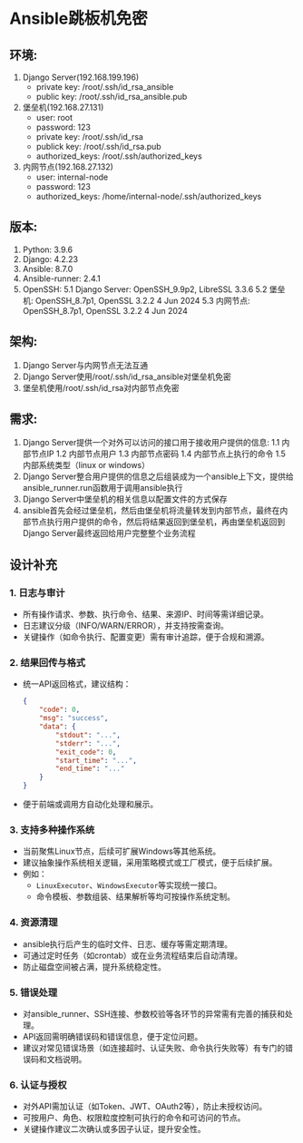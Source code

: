 # Ansible跳板机免密

## 环境:
1. Django Server(192.168.199.196)
    * private key: /root/.ssh/id_rsa_ansible
    * public key: /root/.ssh/id_rsa_ansible.pub
2. 堡垒机(192.168.27.131)
    * user: root
    * password: 123
    * private key: /root/.ssh/id_rsa
    * publick key: /root/.ssh/id_rsa.pub
    * authorized_keys: /root/.ssh/authorized_keys
3. 内网节点(192.168.27.132)
    * user: internal-node
    * password: 123
    * authorized_keys: /home/internal-node/.ssh/authorized_keys

## 版本:
1. Python: 3.9.6
2. Django: 4.2.23
3. Ansible: 8.7.0
4. Ansible-runner: 2.4.1
5. OpenSSH:
    5.1 Django Server: OpenSSH_9.9p2, LibreSSL 3.3.6
    5.2 堡垒机: OpenSSH_8.7p1, OpenSSL 3.2.2 4 Jun 2024
    5.3 内网节点: OpenSSH_8.7p1, OpenSSL 3.2.2 4 Jun 2024

## 架构:
1. Django Server与内网节点无法互通
2. Django Server使用/root/.ssh/id_rsa_ansible对堡垒机免密
3. 堡垒机使用/root/.ssh/id_rsa对内部节点免密

## 需求:
1. Django Server提供一个对外可以访问的接口用于接收用户提供的信息:
    1.1 内部节点IP
    1.2 内部节点用户
    1.3 内部节点密码
    1.4 内部节点上执行的命令
    1.5 内部系统类型（linux or windows）
2. Django Server整合用户提供的信息之后组装成为一个ansible上下文，提供给ansible_runner.run函数用于调用ansible执行
3. Django Server中堡垒机的相关信息以配置文件的方式保存
4. ansible首先会经过堡垒机，然后由堡垒机将流量转发到内部节点，最终在内部节点执行用户提供的命令，然后将结果返回到堡垒机，再由堡垒机返回到Django Server最终返回给用户完整整个业务流程

## 设计补充

### 1. 日志与审计
* 所有操作请求、参数、执行命令、结果、来源IP、时间等需详细记录。
* 日志建议分级（INFO/WARN/ERROR），并支持按需查询。
* 关键操作（如命令执行、配置变更）需有审计追踪，便于合规和溯源。

### 2. 结果回传与格式
* 统一API返回格式，建议结构：
    ```json
    {
        "code": 0,
        "msg": "success",
        "data": {
            "stdout": "...",
            "stderr": "...",
            "exit_code": 0,
            "start_time": "...",
            "end_time": "..."
        }
    }
    ```
* 便于前端或调用方自动化处理和展示。

### 3. 支持多种操作系统
* 当前聚焦Linux节点，后续可扩展Windows等其他系统。
* 建议抽象操作系统相关逻辑，采用策略模式或工厂模式，便于后续扩展。
* 例如：
    - `LinuxExecutor`、`WindowsExecutor`等实现统一接口。
    - 命令模板、参数组装、结果解析等均可按操作系统定制。

### 4. 资源清理
* ansible执行后产生的临时文件、日志、缓存等需定期清理。
* 可通过定时任务（如crontab）或在业务流程结束后自动清理。
* 防止磁盘空间被占满，提升系统稳定性。

### 5. 错误处理
* 对ansible_runner、SSH连接、参数校验等各环节的异常需有完善的捕获和处理。
* API返回需明确错误码和错误信息，便于定位问题。
* 建议对常见错误场景（如连接超时、认证失败、命令执行失败等）有专门的错误码和文档说明。

### 6. 认证与授权
* 对外API需加认证（如Token、JWT、OAuth2等），防止未授权访问。
* 可按用户、角色、权限粒度控制可执行的命令和可访问的节点。
* 关键操作建议二次确认或多因子认证，提升安全性。